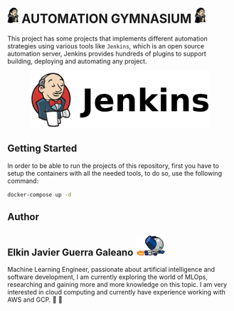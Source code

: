 # <img src="assets/imgs/jenkins_ned_stark.png" width="5%"/> **AUTOMATION GYMNASIUM** <img src="assets/imgs/jenkins_ned_stark.png" width="5%"/>

This project has some projects that implements different automation strategies using various tools like `Jenkins`, which is an open source automation server, Jenkins provides hundreds of plugins to support building, deploying and automating any project. 

<p align="center">
    <img src="assets/imgs/jenkins_logo.png" width="80%"/>
</p>

## Getting Started
In order to be able to run the projects of this repository, first you have to setup the containers with all the needed tools, to do so, use the following command:

```bash 
docker-compose up -d
```

## Author
## Elkin Javier Guerra Galeano <img src="./assets/imgs/robotboy_fly.gif"/>

Machine Learning Engineer, passionate about artificial intelligence and software development, I am currently exploring the world of MLOps, researching and gaining more and more knowledge on this topic. I am very interested in cloud computing and currently have experience working with AWS and GCP. 🐨 🚀

